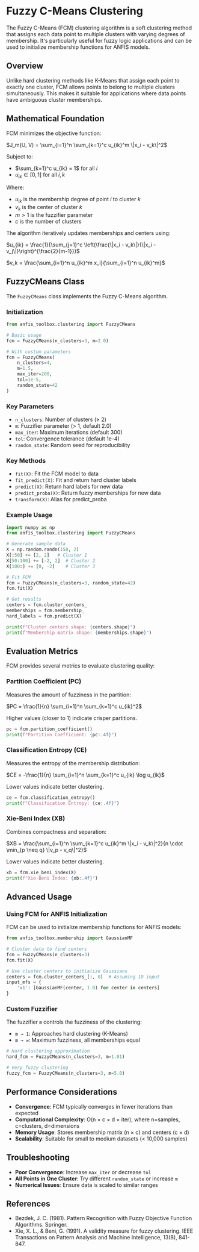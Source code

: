 # Fuzzy C-Means Clustering

The Fuzzy C-Means (FCM) clustering algorithm is a soft clustering method that assigns each data point to multiple clusters with varying degrees of membership. It's particularly useful for fuzzy logic applications and can be used to initialize membership functions for ANFIS models.

## Overview

Unlike hard clustering methods like K-Means that assign each point to exactly one cluster, FCM allows points to belong to multiple clusters simultaneously. This makes it suitable for applications where data points have ambiguous cluster memberships.

## Mathematical Foundation

FCM minimizes the objective function:

$J_m(U, V) = \sum_{i=1}^n \sum_{k=1}^c u_{ik}^m \|x_i - v_k\|^2$

Subject to:
- $\sum_{k=1}^c u_{ik} = 1$ for all $i$
- $u_{ik} \in [0, 1]$ for all $i, k$

Where:
- $u_{ik}$ is the membership degree of point $i$ to cluster $k$
- $v_k$ is the center of cluster $k$
- $m > 1$ is the fuzzifier parameter
- $c$ is the number of clusters

The algorithm iteratively updates memberships and centers using:

$u_{ik} = \frac{1}{\sum_{j=1}^c \left(\frac{\|x_i - v_k\|}{\|x_i - v_j\|}\right)^{\frac{2}{m-1}}}$

$v_k = \frac{\sum_{i=1}^n u_{ik}^m x_i}{\sum_{i=1}^n u_{ik}^m}$

## FuzzyCMeans Class

The `FuzzyCMeans` class implements the Fuzzy C-Means algorithm.

### Initialization

```python
from anfis_toolbox.clustering import FuzzyCMeans

# Basic usage
fcm = FuzzyCMeans(n_clusters=3, m=2.0)

# With custom parameters
fcm = FuzzyCMeans(
    n_clusters=4,
    m=1.5,
    max_iter=200,
    tol=1e-5,
    random_state=42
)
```

### Key Parameters

- `n_clusters`: Number of clusters (≥ 2)
- `m`: Fuzzifier parameter (> 1, default 2.0)
- `max_iter`: Maximum iterations (default 300)
- `tol`: Convergence tolerance (default 1e-4)
- `random_state`: Random seed for reproducibility

### Key Methods

- `fit(X)`: Fit the FCM model to data
- `fit_predict(X)`: Fit and return hard cluster labels
- `predict(X)`: Return hard labels for new data
- `predict_proba(X)`: Return fuzzy memberships for new data
- `transform(X)`: Alias for predict_proba

### Example Usage

```python
import numpy as np
from anfis_toolbox.clustering import FuzzyCMeans

# Generate sample data
X = np.random.randn(150, 2)
X[:50] += [2, 2]   # Cluster 1
X[50:100] += [-2, 2]  # Cluster 2
X[100:] += [0, -2]    # Cluster 3

# Fit FCM
fcm = FuzzyCMeans(n_clusters=3, random_state=42)
fcm.fit(X)

# Get results
centers = fcm.cluster_centers_
memberships = fcm.membership_
hard_labels = fcm.predict(X)

print(f"Cluster centers shape: {centers.shape}")
print(f"Membership matrix shape: {memberships.shape}")
```

## Evaluation Metrics

FCM provides several metrics to evaluate clustering quality:

### Partition Coefficient (PC)

Measures the amount of fuzziness in the partition:

$PC = \frac{1}{n} \sum_{i=1}^n \sum_{k=1}^c u_{ik}^2$

Higher values (closer to 1) indicate crisper partitions.

```python
pc = fcm.partition_coefficient()
print(f"Partition Coefficient: {pc:.4f}")
```

### Classification Entropy (CE)

Measures the entropy of the membership distribution:

$CE = -\frac{1}{n} \sum_{i=1}^n \sum_{k=1}^c u_{ik} \log u_{ik}$

Lower values indicate better clustering.

```python
ce = fcm.classification_entropy()
print(f"Classification Entropy: {ce:.4f}")
```

### Xie-Beni Index (XB)

Combines compactness and separation:

$XB = \frac{\sum_{i=1}^n \sum_{k=1}^c u_{ik}^m \|x_i - v_k\|^2}{n \cdot \min_{p \neq q} \|v_p - v_q\|^2}$

Lower values indicate better clustering.

```python
xb = fcm.xie_beni_index(X)
print(f"Xie-Beni Index: {xb:.4f}")
```

## Advanced Usage

### Using FCM for ANFIS Initialization

FCM can be used to initialize membership functions for ANFIS models:

```python
from anfis_toolbox.membership import GaussianMF

# Cluster data to find centers
fcm = FuzzyCMeans(n_clusters=3)
fcm.fit(X)

# Use cluster centers to initialize Gaussians
centers = fcm.cluster_centers_[:, 0]  # Assuming 1D input
input_mfs = {
    'x1': [GaussianMF(center, 1.0) for center in centers]
}
```

### Custom Fuzzifier

The fuzzifier `m` controls the fuzziness of the clustering:

- `m → 1`: Approaches hard clustering (K-Means)
- `m → ∞`: Maximum fuzziness, all memberships equal

```python
# Hard clustering approximation
hard_fcm = FuzzyCMeans(n_clusters=3, m=1.01)

# Very fuzzy clustering
fuzzy_fcm = FuzzyCMeans(n_clusters=3, m=5.0)
```

## Performance Considerations

- **Convergence**: FCM typically converges in fewer iterations than expected
- **Computational Complexity**: O(n × c × d × iter), where n=samples, c=clusters, d=dimensions
- **Memory Usage**: Stores membership matrix (n × c) and centers (c × d)
- **Scalability**: Suitable for small to medium datasets (< 10,000 samples)

## Troubleshooting

- **Poor Convergence**: Increase `max_iter` or decrease `tol`
- **All Points in One Cluster**: Try different `random_state` or increase `m`
- **Numerical Issues**: Ensure data is scaled to similar ranges

## References

- Bezdek, J. C. (1981). Pattern Recognition with Fuzzy Objective Function Algorithms. Springer.
- Xie, X. L., & Beni, G. (1991). A validity measure for fuzzy clustering. IEEE Transactions on Pattern Analysis and Machine Intelligence, 13(8), 841-847.

